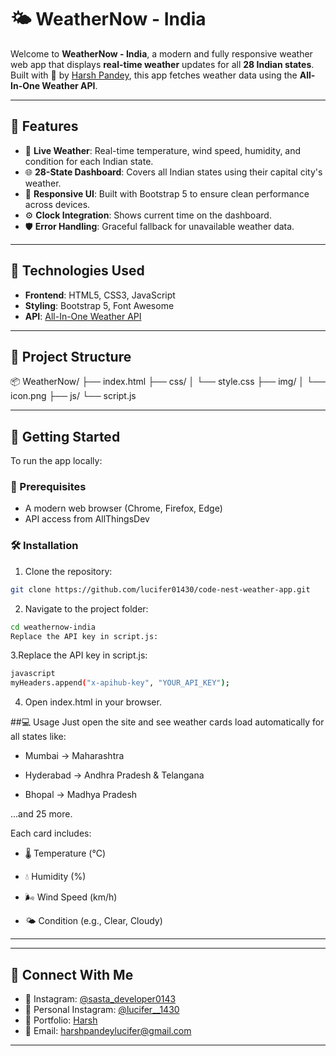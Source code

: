 # 🌤️ WeatherNow - India

Welcome to **WeatherNow - India**, a modern and fully responsive weather web app that displays **real-time weather** updates for all **28 Indian states**. Built with 💙 by [Harsh Pandey](https://lucifer01430.github.io/Portfolio/), this app fetches weather data using the **All-In-One Weather API**.

---

## 🚀 Features

- 🔴 **Live Weather**: Real-time temperature, wind speed, humidity, and condition for each Indian state.
- 🌐 **28-State Dashboard**: Covers all Indian states using their capital city's weather.
- 🎯 **Responsive UI**: Built with Bootstrap 5 to ensure clean performance across devices.
- ⚙️ **Clock Integration**: Shows current time on the dashboard.
- 🛡️ **Error Handling**: Graceful fallback for unavailable weather data.

---

## 🧪 Technologies Used

- **Frontend**: HTML5, CSS3, JavaScript
- **Styling**: Bootstrap 5, Font Awesome
- **API**: [All-In-One Weather API](https://www.allthingsdev.co/apimarketplace/endpoints/all-in-one-weather-api/67379f7bdbfa8ddbb99cbaa8)

---

## 📁 Project Structure

📦 WeatherNow/
├── index.html
├── css/
│ └── style.css
├── img/
│ └── icon.png
├── js/
     └── script.js


---

## 🧰 Getting Started

To run the app locally:

### 🔧 Prerequisites

- A modern web browser (Chrome, Firefox, Edge)
- API access from AllThingsDev

### 🛠️ Installation

1. Clone the repository:
```bash
git clone https://github.com/lucifer01430/code-nest-weather-app.git

```

2. Navigate to the project folder:

```bash
cd weathernow-india
Replace the API key in script.js:
```

3.Replace the API key in script.js:
```bash
javascript
myHeaders.append("x-apihub-key", "YOUR_API_KEY");
```

4. Open index.html in your browser.

##💻 Usage
Just open the site and see weather cards load automatically for all states like:

- Mumbai → Maharashtra

- Hyderabad → Andhra Pradesh & Telangana

- Bhopal → Madhya Pradesh

...and 25 more.

Each card includes:

- 🌡️ Temperature (°C)

- 💧 Humidity (%)

- 🌬️ Wind Speed (km/h)

- 🌤️ Condition (e.g., Clear, Cloudy)

---

---

## 🤝 Connect With Me

- 📸 Instagram: [@sasta_developer0143](https://www.instagram.com/sasta_developer0143)  
- 📸 Personal Instagram: [@lucifer__1430](https://www.instagram.com/lucifer__1430)  
- 💼 Portfolio: [Harsh](https://lucifer01430.github.io/Portfolio/)  
- 📧 Email: harshpandeylucifer@gmail.com

---
